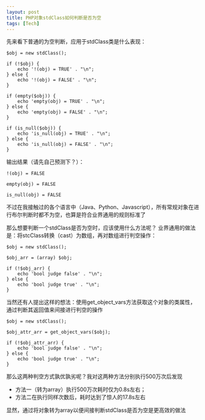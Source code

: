 ```yaml
---
layout: post
title: PHP对象stdClass如何判断是否为空
tags: [Tech]
---
```


先来看下普通的为空判断，应用于stdClass类是什么表现：

```
$obj = new stdClass();

if (!$obj) {
    echo '!(obj) = TRUE' . "\n";
} else {
    echo '!(obj) = FALSE' . "\n";
}

if (empty($obj)) {
    echo 'empty(obj) = TRUE' . "\n";
} else {
    echo 'empty(obj) = FALSE' . "\n";
}

if (is_null($obj)) {
    echo 'is_null(obj) = TRUE' . "\n";
} else {
    echo 'is_null(obj) = FALSE' . "\n";
}
```

输出结果（请先自己预测下？）：

```
!(obj) = FALSE

empty(obj) = FALSE

is_null(obj) = FALSE
```

不过在我接触过的各个语言中（Java、Python、Javascript），所有常规对象在进行布尔判断时都不为空，也算是符合业界通用的规则标准了

那么想要判断一个stdClass是否为空时，应该使用什么方法呢？
业界通用的做法是：将stcClass转换（cast）为数组，再对数组进行判空操作：

```
$obj = new stdClass();

$obj_arr = (array) $obj;

if (!$obj_arr) { 
    echo 'bool judge false' . "\n";
} else {
    echo 'bool judge true' . "\n";
}

```

当然还有人提出这样的想法：使用get_object_vars方法获取这个对象的类属性，通过判断其返回值来间接进行判空的操作

```
$obj = new stdClass();

$obj_attr_arr = get_object_vars($obj);

if (!$obj_attr_arr) {
    echo 'bool judge false' . "\n";
} else {
    echo 'bool judge true' . "\n";
}

```

那么这两种判空方式孰优孰劣呢？我对这两种方法分别执行500万次后发现
 - 方法一（转为array）执行500万次耗时仅为0.8s左右；
 - 方法二在执行同样次数后，耗时达到了惊人的17.8s左右

显然，通过将对象转为array以便间接判断stdClass是否为空是更高效的做法


